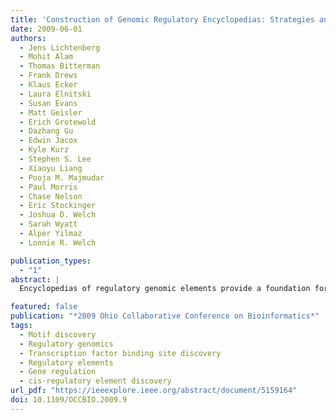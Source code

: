 ```yaml
---
title: 'Construction of Genomic Regulatory Encyclopedias: Strategies and Case Studies'
date: 2009-06-01
authors: 
  - Jens Lichtenberg
  - Mohit Alam
  - Thomas Bitterman
  - Frank Drews
  - Klaus Ecker
  - Laura Elnitski
  - Susan Evans
  - Matt Geisler
  - Erich Grotewold
  - Dazhang Gu
  - Edwin Jacox
  - Kyle Kurz
  - Stephen S. Lee
  - Xiaoyu Liang
  - Pooja M. Majmudar
  - Paul Morris
  - Chase Nelson
  - Eric Stockinger
  - Joshua D. Welch
  - Sarah Wyatt
  - Alper Yilmaz
  - Lonnie R. Welch

publication_types:
  - "1"
abstract: |
  Encyclopedias of regulatory genomic elements provide a foundation for research in areas such as disease diagnosis, disease treatment, and crop enhancement. The construction of complete encyclopedias of organism-specific genomic elements involved in gene regulation remains a significant challenge. To address this problem, the authors present novel bioinformatics strategies for exploring the word andscapes of putative regulatory regions of genomes. The methods are incorporated into the WordSeeker software tool, which is available at [http://word-seeker.org](http://word-seeker.org). The effectiveness of these strategies is demonstrated through several case studies.

featured: false
publication: "*2009 Ohio Collaborative Conference on Bioinformatics*"
tags:
  - Motif discovery
  - Regulatory genomics
  - Transcription factor binding site discovery
  - Regulatory elements
  - Gene regulation
  - cis-regulatory element discovery
url_pdf: "https://ieeexplore.ieee.org/abstract/document/5159164"
doi: 10.1109/OCCBIO.2009.9
---
```


